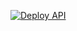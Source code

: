 [![Deploy API](https://github.com/shnepsel/MVC-DevOps/actions/workflows/deploy_api.yml/badge.svg)](https://github.com/shnepsel/MVC-DevOps/actions/workflows/deploy_api.yml)